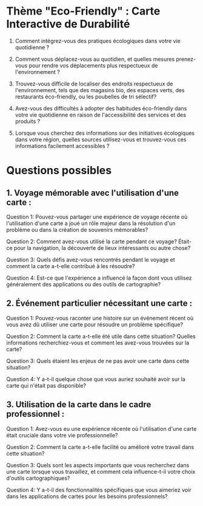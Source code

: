 # Thème "Eco-Friendly" : Carte Interactive de Durabilité

1. Comment intégrez-vous des pratiques écologiques dans votre vie quotidienne ?

2. Comment vous déplacez-vous au quotidien, et quelles mesures prenez-vous pour rendre vos déplacements plus respectueux de l'environnement ?

3. Trouvez-vous difficile de localiser des endroits respectueux de l'environnement, tels que des magasins bio, des espaces verts, des restaurants éco-friendly, ou les poubelles de tri sélectif?

4. Avez-vous des difficultés à adopter des habitudes éco-friendly dans votre vie quotidienne en raison de l'accessibilité des services et des produits ?

5. Lorsque vous cherchez des informations sur des initiatives écologiques dans votre région, quelles sources utilisez-vous et trouvez-vous ces informations facilement accessibles ?

# Questions possibles

## 1. Voyage mémorable avec l'utilisation d'une carte :
Question 1: Pouvez-vous partager une expérience de voyage récente où l'utilisation d'une carte a joué un rôle majeur dans la résolution d'un problème ou dans la création de souvenirs mémorables?

Question 2: Comment avez-vous utilisé la carte pendant ce voyage? Était-ce pour la navigation, la découverte de lieux intéressants ou autre chose?

Question 3: Quels défis avez-vous rencontrés pendant le voyage et comment la carte a-t-elle contribué à les résoudre?

Question 4: Est-ce que l'expérience a influencé la façon dont vous utilisez généralement des applications ou des outils de cartographie?

## 2. Événement particulier nécessitant une carte :
Question 1: Pouvez-vous raconter une histoire sur un événement récent où vous avez dû utiliser une carte pour résoudre un problème spécifique?

Question 2: Comment la carte a-t-elle été utile dans cette situation? Quelles informations recherchiez-vous et comment les avez-vous trouvées sur la carte?

Question 3: Quels étaient les enjeux de ne pas avoir une carte dans cette situation?

Question 4: Y a-t-il quelque chose que vous auriez souhaité avoir sur la carte qui n'était pas disponible?

## 3. Utilisation de la carte dans le cadre professionnel :
Question 1: Avez-vous eu une expérience récente où l'utilisation d'une carte était cruciale dans votre vie professionnelle?

Question 2: Comment la carte a-t-elle facilité ou amélioré votre travail dans cette situation?

Question 3: Quels sont les aspects importants que vous recherchez dans une carte lorsque vous travaillez, et comment cela influence-t-il votre choix d'outils cartographiques?

Question 4: Y a-t-il des fonctionnalités spécifiques que vous aimeriez voir dans les applications de cartes pour les besoins professionnels?


